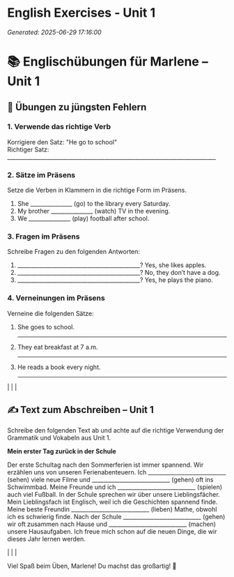 # English Exercises - Unit 1
*Generated: 2025-06-29 17:16:00*

# 📚 Englischübungen für Marlene – Unit 1

## 🚀 Übungen zu jüngsten Fehlern

### 1. Verwende das richtige Verb

Korrigiere den Satz: "He go to school"  
Richtiger Satz: ___________________________________________________________________________

### 2. Sätze im Präsens

Setze die Verben in Klammern in die richtige Form im Präsens.

1. She _______________ (go) to the library every Saturday.
2. My brother _______________ (watch) TV in the evening.
3. We _______________ (play) football after school.

### 3. Fragen im Präsens

Schreibe Fragen zu den folgenden Antworten:

1. ____________________________________________? Yes, she likes apples.
2. ____________________________________________? No, they don’t have a dog.
3. ____________________________________________? Yes, he plays the piano.

### 4. Verneinungen im Präsens

Verneine die folgenden Sätze:

1. She goes to school.  
   ___________________________________________________________________________

2. They eat breakfast at 7 a.m.  
   ___________________________________________________________________________

3. He reads a book every night.  
   ___________________________________________________________________________

|
|
|

## ✍️ Text zum Abschreiben – Unit 1

Schreibe den folgenden Text ab und achte auf die richtige Verwendung der Grammatik und Vokabeln aus Unit 1.

**Mein erster Tag zurück in der Schule**

Der erste Schultag nach den Sommerferien ist immer spannend. Wir erzählen uns von unseren Ferienabenteuern. Ich ____________________________ (sehen) viele neue Filme und ____________________________ (gehen) oft ins Schwimmbad. Meine Freunde und ich ____________________________ (spielen) auch viel Fußball. In der Schule sprechen wir über unsere Lieblingsfächer. Mein Lieblingsfach ist Englisch, weil ich die Geschichten spannend finde. Meine beste Freundin ____________________________ (lieben) Mathe, obwohl ich es schwierig finde. Nach der Schule ____________________________ (gehen) wir oft zusammen nach Hause und ____________________________ (machen) unsere Hausaufgaben. Ich freue mich schon auf die neuen Dinge, die wir dieses Jahr lernen werden.

|
|
|

Viel Spaß beim Üben, Marlene! Du machst das großartig! 🌟